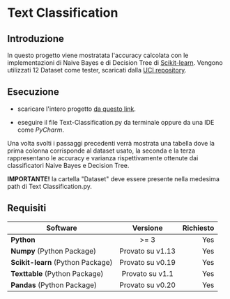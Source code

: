 # Text Classification

## Introduzione 
In questo progetto viene mostratata l'accuracy calcolata con le implementazioni
 di Naive Bayes e di Decision Tree di [Scikit-learn](http://scikit-learn.org/stable/). Vengono utilizzati 12 
 Dataset come tester, scaricati dalla [UCI repository](https://archive.ics.uci.edu/ml/datasets.html).
 
## Esecuzione
- scaricare l'intero progetto [da questo link](https://github.com/AlessandroSoci/Naive-Bayes-vs-Decision-Tree/archive/master.zip).

- eseguire il file Text-Classification.py da terminale oppure da una IDE
come *PyCharm*.

Una volta svolti i passaggi precedenti verrà mostrata una tabella dove la prima colonna corrisponde al
dataset usato, la seconda e la terza rappresentano le accuracy e varianza rispettivamente 
ottenute dai classificatori Naive Bayes e Decision Tree.

**IMPORTANTE!** la cartella "Dataset" deve essere presente nella medesima path di Text Classification.py. 


## Requisiti
| Software                                                    | Versione       | Richiesto|
| ------------------------------------------------------------|:--------------:| --------:|
| **Python**                                                  |     >= 3     |    Yes   |
| **Numpy** (Python Package)                                  |Provato su v1.13|    Yes   |
| **Scikit-learn** (Python Package)                           |Provato su v0.19|    Yes   |
| **Texttable** (Python Package)                              |Provato su v1.1 |    Yes   |
| **Pandas** (Python Package)                                 |Provato su v0.20|    Yes   |